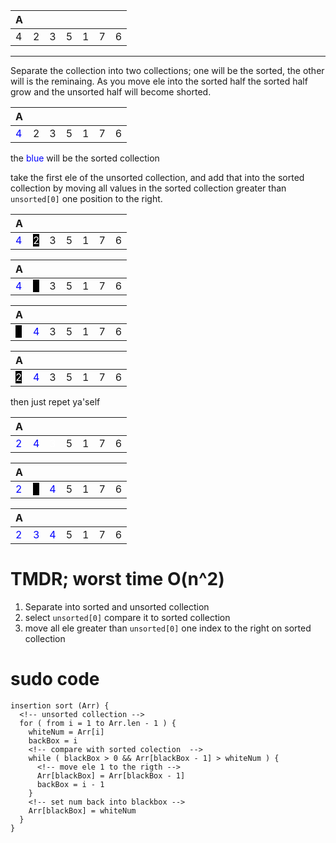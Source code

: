 <!-- https://youtu.be/i-SKeOcBwko  -->

| A   |     |     |     |     |     |     |
| --- | --- | --- | --- | --- | --- | --- |
| 4   | 2   | 3   | 5   | 1   | 7   | 6   |

---

Separate the collection into two collections; one will be the sorted, the other will is the reminaing. As you move ele into the sorted half the sorted half grow and the unsorted half will become shorted.

| A                                 |     |     |     |     |     |     |
| --------------------------------- | --- | --- | --- | --- | --- | --- |
| <span style="color:blue">4</span> | 2   | 3   | 5   | 1   | 7   | 6   |

the <span style="color:blue">blue</span> will be the sorted collection

take the first ele of the unsorted collection, and add that into the sorted collection by moving all values in the sorted collection greater than `unsorted[0]` one position to the right.

| A                                 |                                                      |     |     |     |     |     |
| --------------------------------- | ---------------------------------------------------- | --- | --- | --- | --- | --- |
| <span style="color:blue">4</span> | <span style="color:white; background:black">2</span> | 3   | 5   | 1   | 7   | 6   |

| A                                 |                                                                       |     |     |     |     |     |
| --------------------------------- | --------------------------------------------------------------------- | --- | --- | --- | --- | --- |
| <span style="color:blue">4</span> | <span style="color:black;background:black; background:black">2</span> | 3   | 5   | 1   | 7   | 6   |

| A                                                   |                                    |     |     |     |     |     |
| --------------------------------------------------- | ---------------------------------- | --- | --- | --- | --- | --- |
| <span style="background:black;color:black">2</span> | <span style="color:blue;">4</span> | 3   | 5   | 1   | 7   | 6   |

| A                                                   |                                    |     |     |     |     |     |
| --------------------------------------------------- | ---------------------------------- | --- | --- | --- | --- | --- |
| <span style="background:black;color:white">2</span> | <span style="color:blue;">4</span> | 3   | 5   | 1   | 7   | 6   |

then just repet ya'self

| A                                   |                                    |                                      |     |     |     |     |
| ----------------------------------- | ---------------------------------- | ------------------------------------ | --- | --- | --- | --- |
| <span style="color:blue"> 2 </span> | <span style="color:blue;">4</span> | <span style="color:white"> 3 </span> | 5   | 1   | 7   | 6   |

| A                                   |                                                     |                                     |     |     |     |     |
| ----------------------------------- | --------------------------------------------------- | ----------------------------------- | --- | --- | --- | --- |
| <span style="color:blue"> 2 </span> | <span style="background:black;color:black">3</span> | <span style="color:blue"> 4 </span> | 5   | 1   | 7   | 6   |

| A                                   |                                   |                                     |     |     |     |     |
| ----------------------------------- | --------------------------------- | ----------------------------------- | --- | --- | --- | --- |
| <span style="color:blue"> 2 </span> | <span style="color:blue">3</span> | <span style="color:blue"> 4 </span> | 5   | 1   | 7   | 6   |

# TMDR; worst time O(n^2)

1. Separate into sorted and unsorted collection
2. select `unsorted[0]` compare it to sorted collection
3. move all ele greater than `unsorted[0]` one index to the right on sorted collection

# sudo code

```
insertion sort (Arr) {
  <!-- unsorted collection -->
  for ( from i = 1 to Arr.len - 1 ) {
    whiteNum = Arr[i]
    backBox = i
    <!-- compare with sorted colection  -->
    while ( blackBox > 0 && Arr[blackBox - 1] > whiteNum ) {
      <!-- move ele 1 to the rigth -->
      Arr[blackBox] = Arr[blackBox - 1]
      backBox = i - 1
    }
    <!-- set num back into blackbox -->
    Arr[blackBox] = whiteNum
  }
}
```
